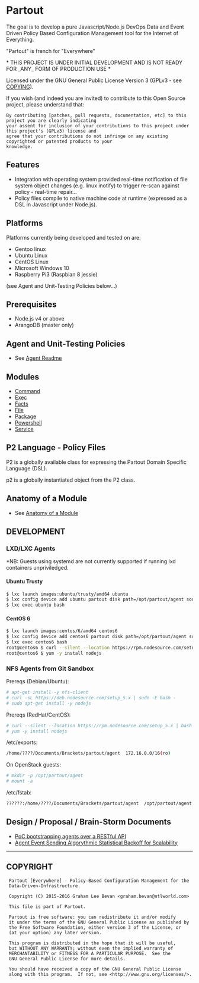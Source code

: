 Partout
=======

The goal is to develop a pure Javascript/Node.js DevOps Data and Event Driven Policy Based Configuration Management tool for the Internet of Everything.

"Partout" is french for "Everywhere"

\* THIS PROJECT IS UNDER INITIAL DEVELOPMENT AND IS NOT READY FOR \_ANY\_ FORM OF PRODUCTION USE *

Licensed under the GNU General Public License Version 3 (GPLv3 - see [COPYING](./COPYING)).

If you wish (and indeed you are invited) to contribute to this Open Source project, please understand that:

    By contributing [patches, pull requests, documentation, etc] to this project you are clearly indicating
    your assent for inclusion of your contributions to this project under this project's (GPLv3) license and
    agree that your contributions do not infringe on any existing copyrighted or patented products to your
    knowledge.

Features
--------

* Integration with operating system provided real-time notification of file system object changes (e.g. linux inotify) to trigger re-scan against policy - real-time repair...
* Policy files compile to native machine code at runtime (expressed as a DSL in Javascript under Node.js).

Platforms
---------

Platforms currently being developed and tested on are:

* Gentoo linux
* Ubuntu Linux
* CentOS Linux
* Microsoft Windows 10
* Raspberry Pi3 (Raspbian 8 jessie)

(see Agent and Unit-Testing Policies below...)

Prerequisites
-------------
* Node.js v4 or above
* ArangoDB (master only)

Agent and Unit-Testing Policies
-------------------------------

* See [Agent Readme](./agent/README.md)

Modules
-------

* [Command](./agent/lib/modules/command/README.md)
* [Exec](./agent/lib/modules/exec/README.md)
* [Facts](./agent/lib/modules/facts/README.md)
* [File](./agent/lib/modules/file/README.md)
* [Package](./agent/lib/modules/package/README.md)
* [Powershell](./agent/lib/modules/powershell/README.md)
* [Service](./agent/lib/modules/service/README.md)

P2 Language - Policy Files
--------------------------

P2 is a globally available class for expressing the Partout Domain Specific Language (DSL).

p2 is a globally instantiated object from the P2 class.

Anatomy of a Module
-------------------
* See [Anatomy of a Module](./docs/Anatomy_of_a_module.md)

DEVELOPMENT
-----------

### LXD/LXC Agents

*NB: Guests using systemd are not currently supported if running lxd containers unpriviledged.

#### Ubuntu Trusty
```bash
$ lxc launch images:ubuntu/trusty/amd64 ubuntu
$ lxc config device add ubuntu partout disk path=/opt/partout/agent source=/home/bev/Documents/Brackets/partout/agent
$ lxc exec ubuntu bash
```

#### CentOS 6
```bash
$ lxc launch images:centos/6/amd64 centos6
$ lxc config device add centos6 partout disk path=/opt/partout/agent source=/home/bev/Documents/Brackets/partout/agent
$ lxc exec centos6 bash
root@centos6 $ curl --silent --location https://rpm.nodesource.com/setup_5.x | bash -
root@centos6 $ yum -y install nodejs

```

### NFS Agents from Git Sandbox

Prereqs (Debian/Ubuntu):
```bash
# apt-get install -y nfs-client
# curl -sL https://deb.nodesource.com/setup_5.x | sudo -E bash -
# sudo apt-get install -y nodejs
```

Prereqs (RedHat/CentOS):
```bash
# curl --silent --location https://rpm.nodesource.com/setup_5.x | bash -
# yum -y install nodejs
```

/etc/exports:
```bash
/home/????/Documents/Brackets/partout/agent  172.16.0.0/16(ro)
```

On OpenStack guests:
```bash
# mkdir -p /opt/partout/agent
# mount -a
```

/etc/fstab:
```bash
??????:/home/????/Documents/Brackets/partout/agent  /opt/partout/agent nfs defaults,ro,intr 0 0
```

Design / Proposal / Brain-Storm Documents
-----------------------------------------

* [PoC bootstrapping agents over a RESTful API](./agent/docs/shell_rest_notes.md)
* [Agent Event Sending Algorythmic Statistical Backoff for Scalability](./docs/Event_Sending_Statistical_Backoff.md)

----

COPYRIGHT
---------
   ```
    Partout [Everywhere] - Policy-Based Configuration Management for the
    Data-Driven-Infrastructure.

    Copyright (C) 2015-2016 Graham Lee Bevan <graham.bevan@ntlworld.com>

    This file is part of Partout.

    Partout is free software: you can redistribute it and/or modify
    it under the terms of the GNU General Public License as published by
    the Free Software Foundation, either version 3 of the License, or
    (at your option) any later version.

    This program is distributed in the hope that it will be useful,
    but WITHOUT ANY WARRANTY; without even the implied warranty of
    MERCHANTABILITY or FITNESS FOR A PARTICULAR PURPOSE.  See the
    GNU General Public License for more details.

    You should have received a copy of the GNU General Public License
    along with this program.  If not, see <http://www.gnu.org/licenses/>.
```
